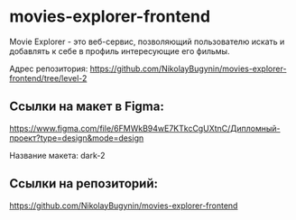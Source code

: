# movies-explorer-frontend

Movie Explorer - это веб-сервис, позволяющий пользователю искать и добавлять к себе в профиль интересующие его фильмы.

Адрес репозитория: https://github.com/NikolayBugynin/movies-explorer-frontend/tree/level-2

## Ссылки на макет в Figma:

https://www.figma.com/file/6FMWkB94wE7KTkcCgUXtnC/Дипломный-проект?type=design&mode=design

Название макета: dark-2

## Ссылки на репозиторий:

https://github.com/NikolayBugynin/movies-explorer-frontend
